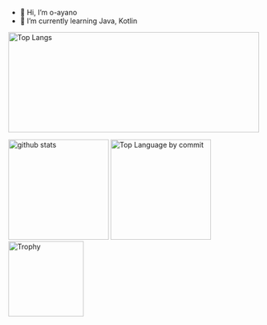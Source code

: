 - 👋 Hi, I’m o-ayano
- 🌱 I’m currently learning Java, Kotlin

<p align="left"> 
  <img alt="Top Langs" height="200px" width="500px" src="https://github-readme-stats.vercel.app/api/top-langs/?username=ayano-i3&layout=compact&show_icons=true&theme=dracula" />
  <p>
      <img alt="github stats" height="200px" src="https://github-readme-stats.vercel.app/api?username=ayano-i3&theme=dracula&show_icons=ture" />
    <img alt="Top Language by commit" height="200px" src="http://github-profile-summary-cards.vercel.app/api/cards/most-commit-language?username=ayano-i3&theme=dracula" />
    
  <img alt="Trophy" height="150px" src="https://github-profile-trophy.vercel.app/?username=ayano-i3&theme=dracula&column=7" />
    </p>
</p>

<!---
o-ayano/o-ayano is a ✨ special ✨ repository because its `README.md` (this file) appears on your GitHub profile.
You can click the Preview link to take a look at your changes.
- 👀 I’m interested in ...
- 💞️ I’m looking to collaborate on ...
- 📫 How to reach me ...
--->
